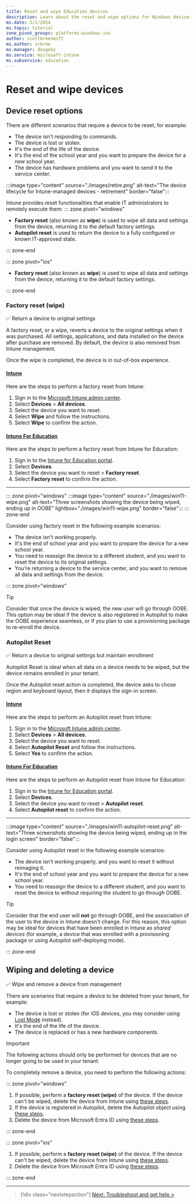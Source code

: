```yaml
---
title: Reset and wipe Education devices
description: Learn about the reset and wipe options for Windows devices using Intune for Education, including scenarios when to delete devices.
ms.date: 5/2/2024
ms.topic: tutorial
zone_pivot_groups: platforms-windows-ios
author: scottbreenmsft
ms.author: scbree
ms.manager: dougeby
ms.service: microsoft-intune
ms.subservice: education
---
```


# Reset and wipe devices

## Device reset options

There are different scenarios that require a device to be reset, for example:

- The device isn't responding to commands.
- The device is lost or stolen.
- It's the end of the life of the device.
- It's the end of the school year and you want to prepare the device for a new school year.
- The device has hardware problems and you want to send it to the service center.

:::image type="content" source="./images/retire.png" alt-text="The device lifecycle for Intune-managed devices - retirement" border="false":::

Intune provides reset functionalities that enable IT administrators to remotely execute them:
::: zone pivot="windows"

- **Factory reset** (also known as **wipe**) is used to wipe all data and settings from the device, returning it to the default factory settings.
- **Autopilot reset** is used to return the device to a fully configured or known IT-approved state.

::: zone-end

::: zone pivot="ios"

- **Factory reset** (also known as **wipe**) is used to wipe all data and settings from the device, returning it to the default factory settings.

::: zone-end

### Factory reset (wipe)

✅ Return a device to original settings

A factory reset, or a wipe, reverts a device to the original settings when it was purchased. All settings, applications, and data installed on the device after purchase are removed. By default, the device is also removed from Intune management.

Once the wipe is completed, the device is in out-of-box experience.

#### [Intune](#tab/intune)

Here are the steps to perform a factory reset from Intune:

1. Sign in to the [Microsoft Intune admin center](https://go.microsoft.com/fwlink/?linkid=2109431).
1. Select **Devices** > **All devices**.
1. Select the device you want to reset.
1. Select **Wipe** and follow the instructions.
1. Select **Wipe** to confirm the action.

#### [Intune For Education](#tab/intune-for-education)

Here are the steps to perform a factory reset from Intune for Education:

1. Sign in to the [Intune for Education portal](https://intuneeducation.portal.azure.com).
1. Select **Devices**.
1. Select the device you want to reset > **Factory reset**.
1. Select **Factory reset** to confirm the action.

---

::: zone pivot="windows"
:::image type="content" source="./images/win11-wipe.png" alt-text="Three screenshots showing the device being wiped, ending up in OOBE" lightbox="./images/win11-wipe.png" border="false":::
::: zone-end

Consider using factory reset in the following example scenarios:

- The device isn't working properly.
- It's the end of school year and you want to prepare the device for a new school year.
- You need to reassign the device to a different student, and you want to reset the device to its original settings.
- You're returning a device to the service center, and you want to remove all data and settings from the device.

::: zone pivot="windows"

> [!TIP]
> Consider that once the device is wiped, the new user will go through OOBE. This option may be ideal if the device is also registered in Autopilot to make the OOBE experience seamless, or if you plan to use a provisioning package to re-enroll the device.

### Autopilot Reset

✅ Return a device to original settings but maintain enrollment

Autopilot Reset is ideal when all data on a device needs to be wiped, but the device remains enrolled in your tenant.

Once the Autopilot reset action is completed, the device asks to chose region and keyboard layout, then it displays the sign-in screen.

#### [Intune](#tab/intune)

Here are the steps to perform an Autopilot reset from Intune:

1. Sign in to the [Microsoft Intune admin center](https://go.microsoft.com/fwlink/?linkid=2109431).
1. Select **Devices** > **All devices**.
1. Select the device you want to reset.
1. Select **Autopilot Reset** and follow the instructions.
1. Select **Yes** to confirm the action.

#### [Intune For Education](#tab/intune-for-education)

Here are the steps to perform an Autopilot reset from Intune for Education:

1. Sign in to the [Intune for Education portal](https://intuneeducation.portal.azure.com).
1. Select **Devices**.
1. Select the device you want to reset > **Autopilot reset**.
1. Select **Autopilot reset** to confirm the action.

---

:::image type="content" source="./images/win11-autopilot-reset.png" alt-text="Three screenshots showing the device being wiped, ending up in the login screen" border="false":::

Consider using Autopilot reset in the following example scenarios:

- The device isn't working properly, and you want to reset it without reimaging it.
- It's the end of school year and you want to prepare the device for a new school year.
- You need to reassign the device to a different student, and you want to reset the device to without requiring the student to go through OOBE.

> [!TIP]
> Consider that the end user will **not** go through OOBE, and the association of the user to  the device in Intune doesn't change. For this reason, this option may be ideal for devices that have been enrolled in Intune as *shared devices* (for example, a device that was enrolled with a provisioning package or using Autopilot self-deploying mode).

::: zone-end

## Wiping and deleting a device

✅ Wipe and remove a device from management

There are scenarios that require a device to be deleted from your tenant, for example:

- The device is lost or stolen (for iOS devices, you may consider using [Lost Mode](/mem/intune-service/remote-actions/device-lost-mode) instead).
- It's the end of the life of the device.
- The device is replaced or has a new hardware components.

> [!IMPORTANT]
> The following actions should only be performed for devices that are no longer going to be used in your tenant.

 To completely remove a device, you need to perform the following actions:

::: zone pivot="windows"

1. If possible, perform a **factory reset (wipe)** of the device. If the device can't be wiped, delete the device from Intune using [these steps][MEM-1].
1. If the device is registered in Autopilot, delete the Autopilot object using [these steps][MEM-2].
1. Delete the device from Microsoft Entra ID using [these steps][MEM-3].

::: zone-end

::: zone pivot="ios"

1. If possible, perform a **factory reset (wipe)** of the device. If the device can't be wiped, delete the device from Intune using [these steps][MEM-1].
1. Delete the device from Microsoft Entra ID using [these steps][MEM-3].

::: zone-end

________________________________________________________

> [!div class="nextstepaction"]
> [Next: Troubleshoot and get help >](troubleshoot-overview.md)

<!-- Reference links in article -->

[MEM-1]: /mem/intune-service/remote-actions/devices-wipe#delete-devices-from-the-intune-portal
[MEM-2]: /mem/intune-service/remote-actions/devices-wipe#delete-devices-from-the-intune-portal
[MEM-3]: /mem/intune-service/remote-actions/devices-wipe#delete-devices-from-the-azure-active-directory-portal
